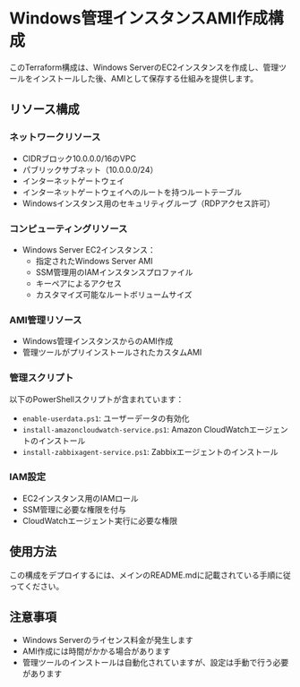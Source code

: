 # Windows管理インスタンスAMI作成構成

このTerraform構成は、Windows ServerのEC2インスタンスを作成し、管理ツールをインストールした後、AMIとして保存する仕組みを提供します。

## リソース構成

### ネットワークリソース
- CIDRブロック10.0.0.0/16のVPC
- パブリックサブネット（10.0.0.0/24）
- インターネットゲートウェイ
- インターネットゲートウェイへのルートを持つルートテーブル
- Windowsインスタンス用のセキュリティグループ（RDPアクセス許可）

### コンピューティングリソース
- Windows Server EC2インスタンス：
  - 指定されたWindows Server AMI
  - SSM管理用のIAMインスタンスプロファイル
  - キーペアによるアクセス
  - カスタマイズ可能なルートボリュームサイズ

### AMI管理リソース
- Windows管理インスタンスからのAMI作成
- 管理ツールがプリインストールされたカスタムAMI

### 管理スクリプト
以下のPowerShellスクリプトが含まれています：
- `enable-userdata.ps1`: ユーザーデータの有効化
- `install-amazoncloudwatch-service.ps1`: Amazon CloudWatchエージェントのインストール
- `install-zabbixagent-service.ps1`: Zabbixエージェントのインストール

### IAM設定
- EC2インスタンス用のIAMロール
- SSM管理に必要な権限を付与
- CloudWatchエージェント実行に必要な権限

## 使用方法

この構成をデプロイするには、メインのREADME.mdに記載されている手順に従ってください。

## 注意事項

- Windows Serverのライセンス料金が発生します
- AMI作成には時間がかかる場合があります
- 管理ツールのインストールは自動化されていますが、設定は手動で行う必要があります